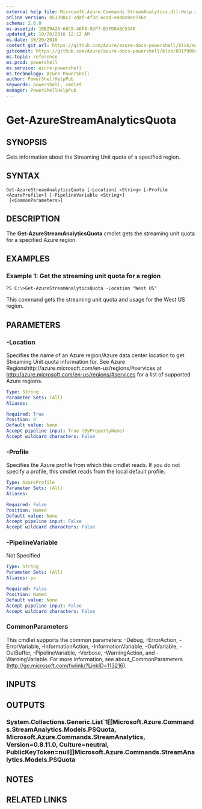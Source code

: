```yaml
---
external help file: Microsoft.Azure.Commands.StreamAnalytics.dll-Help.xml
online version: 851398c2-2daf-4f3d-acad-e440c8ae736e
schema: 2.0.0
ms.assetid: 1BB29A20-68C9-46F4-93F7-B3FD04BC5348
updated_at: 10/20/2016 12:12 AM
ms.date: 10/20/2016
content_git_url: https://github.com/Azure/azure-docs-powershell/blob/master/azureps-cmdlets-docs/ResourceManager/AzureRM.StreamAnalytics/v0.9.8/Get-AzureStreamAnalyticsQuota.md
gitcommit: https://github.com/Azure/azure-docs-powershell/blob/831f900c1a4babea8fcc8817cfbc25252a1aa872/azureps-cmdlets-docs/ResourceManager/AzureRM.StreamAnalytics/v0.9.8/Get-AzureStreamAnalyticsQuota.md
ms.topic: reference
ms.prod: powershell
ms.service: azure-powershell
ms.technology: Azure PowerShell
author: PowerShellHelpPub
keywords: powershell, cmdlet
manager: PowerShellHelpPub
---
```


# Get-AzureStreamAnalyticsQuota

## SYNOPSIS
Gets information about the Streaming Unit quota of a specified region.

## SYNTAX

```
Get-AzureStreamAnalyticsQuota [-Location] <String> [-Profile <AzureProfile>] [-PipelineVariable <String>]
 [<CommonParameters>]
```

## DESCRIPTION
The **Get-AzureStreamAnalyticsQuota** cmdlet gets the streaming unit quota for a specified Azure region.

## EXAMPLES

### Example 1: Get the streaming unit quota for a region
```
PS C:\>Get-AzureStreamAnalyticsQuota -Location "West US"
```

This command gets the streaming unit quota and usage for the West US region.

## PARAMETERS

### -Location
Specifies the name of an Azure region/Azure data center location to get Streaming Unit quota information for.
See Azure Regionshttp://azure.microsoft.com/en-us/regions/#services at http://azure.microsoft.com/en-us/regions/#services for a list of supported Azure regions.

```yaml
Type: String
Parameter Sets: (All)
Aliases: 

Required: True
Position: 0
Default value: None
Accept pipeline input: True (ByPropertyName)
Accept wildcard characters: False
```

### -Profile
Specifies the Azure profile from which this cmdlet reads.
If you do not specify a profile, this cmdlet reads from the local default profile.

```yaml
Type: AzureProfile
Parameter Sets: (All)
Aliases: 

Required: False
Position: Named
Default value: None
Accept pipeline input: False
Accept wildcard characters: False
```

### -PipelineVariable
Not Specified

```yaml
Type: String
Parameter Sets: (All)
Aliases: pv

Required: False
Position: Named
Default value: None
Accept pipeline input: False
Accept wildcard characters: False
```

### CommonParameters
This cmdlet supports the common parameters: -Debug, -ErrorAction, -ErrorVariable, -InformationAction, -InformationVariable, -OutVariable, -OutBuffer, -PipelineVariable, -Verbose, -WarningAction, and -WarningVariable. For more information, see about_CommonParameters (http://go.microsoft.com/fwlink/?LinkID=113216).

## INPUTS

## OUTPUTS

### System.Collections.Generic.List`1[[Microsoft.Azure.Commands.StreamAnalytics.Models.PSQuota, Microsoft.Azure.Commands.StreamAnalytics, Version=0.8.11.0, Culture=neutral, PublicKeyToken=null]]Microsoft.Azure.Commands.StreamAnalytics.Models.PSQuota

## NOTES

## RELATED LINKS


